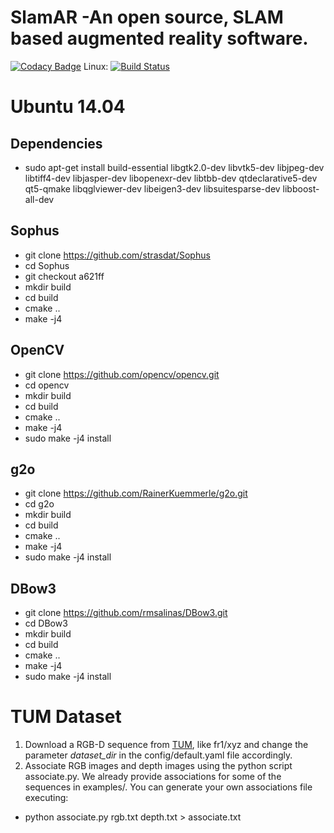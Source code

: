 SlamAR -An open source, SLAM based augmented reality software.
================================
[![Codacy Badge](https://api.codacy.com/project/badge/Grade/1a7f2c86eac84c2c8b27e2a84f891b21)](https://www.codacy.com/app/cgnerds/SlamAR?utm_source=github.com&amp;utm_medium=referral&amp;utm_content=cgnerds/SlamAR&amp;utm_campaign=Badge_Grade)
Linux: [![Build Status](https://travis-ci.org/cgnerds/SlamAR.svg?branch=master)](https://travis-ci.org/cgnerds/SlamAR)

# Ubuntu 14.04
## Dependencies
- sudo apt-get install build-essential libgtk2.0-dev libvtk5-dev libjpeg-dev libtiff4-dev libjasper-dev libopenexr-dev libtbb-dev qtdeclarative5-dev qt5-qmake libqglviewer-dev libeigen3-dev libsuitesparse-dev libboost-all-dev

## Sophus
- git clone https://github.com/strasdat/Sophus
- cd Sophus
- git checkout a621ff
- mkdir build
- cd build
- cmake ..
- make -j4

## OpenCV
- git clone https://github.com/opencv/opencv.git
- cd opencv
- mkdir build
- cd build
- cmake ..
- make -j4
- sudo make -j4 install

## g2o
- git clone https://github.com/RainerKuemmerle/g2o.git
- cd g2o
- mkdir build
- cd build
- cmake ..
- make -j4
- sudo make -j4 install

## DBow3
- git clone https://github.com/rmsalinas/DBow3.git
- cd DBow3
- mkdir build
- cd build
- cmake ..
- make -j4
- sudo make -j4 install

# TUM Dataset
1. Download a RGB-D sequence from [TUM](http://vision.in.tum.de/data/datasets/rgbd-dataset/download), like fr1/xyz and change the parameter *dataset_dir* in the config/default.yaml file accordingly.  
2. Associate RGB images and depth images using the python script associate.py. We already provide associations for some of the sequences in examples/. You can generate your own associations file executing:
- python associate.py rgb.txt depth.txt > associate.txt
